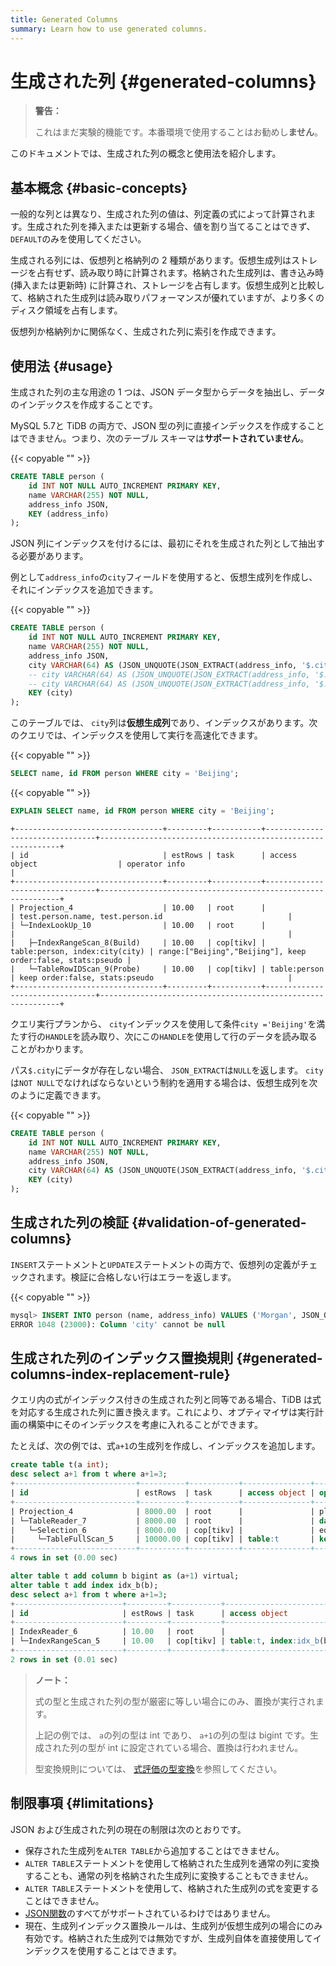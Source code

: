 ```yaml
---
title: Generated Columns
summary: Learn how to use generated columns.
---
```


# 生成された列 {#generated-columns}

> **警告：**
>
> これはまだ実験的機能です。本番環境で使用することはお勧めし**ません**。

このドキュメントでは、生成された列の概念と使用法を紹介します。

## 基本概念 {#basic-concepts}

一般的な列とは異なり、生成された列の値は、列定義の式によって計算されます。生成された列を挿入または更新する場合、値を割り当てることはできず、 `DEFAULT`のみを使用してください。

生成される列には、仮想列と格納列の 2 種類があります。仮想生成列はストレージを占有せず、読み取り時に計算されます。格納された生成列は、書き込み時 (挿入または更新時) に計算され、ストレージを占有します。仮想生成列と比較して、格納された生成列は読み取りパフォーマンスが優れていますが、より多くのディスク領域を占有します。

仮想列か格納列かに関係なく、生成された列に索引を作成できます。

## 使用法 {#usage}

生成された列の主な用途の 1 つは、JSON データ型からデータを抽出し、データのインデックスを作成することです。

MySQL 5.7と TiDB の両方で、JSON 型の列に直接インデックスを作成することはできません。つまり、次のテーブル スキーマは**サポートされていません**。

{{< copyable "" >}}

```sql
CREATE TABLE person (
    id INT NOT NULL AUTO_INCREMENT PRIMARY KEY,
    name VARCHAR(255) NOT NULL,
    address_info JSON,
    KEY (address_info)
);
```

JSON 列にインデックスを付けるには、最初にそれを生成された列として抽出する必要があります。

例として`address_info`の`city`フィールドを使用すると、仮想生成列を作成し、それにインデックスを追加できます。

{{< copyable "" >}}

```sql
CREATE TABLE person (
    id INT NOT NULL AUTO_INCREMENT PRIMARY KEY,
    name VARCHAR(255) NOT NULL,
    address_info JSON,
    city VARCHAR(64) AS (JSON_UNQUOTE(JSON_EXTRACT(address_info, '$.city'))), -- virtual generated column
    -- city VARCHAR(64) AS (JSON_UNQUOTE(JSON_EXTRACT(address_info, '$.city'))) VIRTUAL, -- virtual generated column
    -- city VARCHAR(64) AS (JSON_UNQUOTE(JSON_EXTRACT(address_info, '$.city'))) STORED, -- stored generated column
    KEY (city)
);
```

このテーブルでは、 `city`列は**仮想生成列**であり、インデックスがあります。次のクエリでは、インデックスを使用して実行を高速化できます。

{{< copyable "" >}}

```sql
SELECT name, id FROM person WHERE city = 'Beijing';
```

{{< copyable "" >}}

```sql
EXPLAIN SELECT name, id FROM person WHERE city = 'Beijing';
```

```
+---------------------------------+---------+-----------+--------------------------------+-------------------------------------------------------------+
| id                              | estRows | task      | access object                  | operator info                                               |
+---------------------------------+---------+-----------+--------------------------------+-------------------------------------------------------------+
| Projection_4                    | 10.00   | root      |                                | test.person.name, test.person.id                            |
| └─IndexLookUp_10                | 10.00   | root      |                                |                                                             |
|   ├─IndexRangeScan_8(Build)     | 10.00   | cop[tikv] | table:person, index:city(city) | range:["Beijing","Beijing"], keep order:false, stats:pseudo |
|   └─TableRowIDScan_9(Probe)     | 10.00   | cop[tikv] | table:person                   | keep order:false, stats:pseudo                              |
+---------------------------------+---------+-----------+--------------------------------+-------------------------------------------------------------+
```

クエリ実行プランから、 `city`インデックスを使用して条件`city ='Beijing'`を満たす行の`HANDLE`を読み取り、次にこの`HANDLE`を使用して行のデータを読み取ることがわかります。

パス`$.city`にデータが存在しない場合、 `JSON_EXTRACT`は`NULL`を返します。 `city`は`NOT NULL`でなければならないという制約を適用する場合は、仮想生成列を次のように定義できます。

{{< copyable "" >}}

```sql
CREATE TABLE person (
    id INT NOT NULL AUTO_INCREMENT PRIMARY KEY,
    name VARCHAR(255) NOT NULL,
    address_info JSON,
    city VARCHAR(64) AS (JSON_UNQUOTE(JSON_EXTRACT(address_info, '$.city'))) NOT NULL,
    KEY (city)
);
```

## 生成された列の検証 {#validation-of-generated-columns}

`INSERT`ステートメントと`UPDATE`ステートメントの両方で、仮想列の定義がチェックされます。検証に合格しない行はエラーを返します。

{{< copyable "" >}}

```sql
mysql> INSERT INTO person (name, address_info) VALUES ('Morgan', JSON_OBJECT('Country', 'Canada'));
ERROR 1048 (23000): Column 'city' cannot be null
```

## 生成された列のインデックス置換規則 {#generated-columns-index-replacement-rule}

クエリ内の式がインデックス付きの生成された列と同等である場合、TiDB は式を対応する生成された列に置き換えます。これにより、オプティマイザは実行計画の構築中にそのインデックスを考慮に入れることができます。

たとえば、次の例では、式`a+1`の生成列を作成し、インデックスを追加します。

```sql
create table t(a int);
desc select a+1 from t where a+1=3;
+---------------------------+----------+-----------+---------------+--------------------------------+
| id                        | estRows  | task      | access object | operator info                  |
+---------------------------+----------+-----------+---------------+--------------------------------+
| Projection_4              | 8000.00  | root      |               | plus(test.t.a, 1)->Column#3    |
| └─TableReader_7           | 8000.00  | root      |               | data:Selection_6               |
|   └─Selection_6           | 8000.00  | cop[tikv] |               | eq(plus(test.t.a, 1), 3)       |
|     └─TableFullScan_5     | 10000.00 | cop[tikv] | table:t       | keep order:false, stats:pseudo |
+---------------------------+----------+-----------+---------------+--------------------------------+
4 rows in set (0.00 sec)

alter table t add column b bigint as (a+1) virtual;
alter table t add index idx_b(b);
desc select a+1 from t where a+1=3;
+------------------------+---------+-----------+-------------------------+---------------------------------------------+
| id                     | estRows | task      | access object           | operator info                               |
+------------------------+---------+-----------+-------------------------+---------------------------------------------+
| IndexReader_6          | 10.00   | root      |                         | index:IndexRangeScan_5                      |
| └─IndexRangeScan_5     | 10.00   | cop[tikv] | table:t, index:idx_b(b) | range:[3,3], keep order:false, stats:pseudo |
+------------------------+---------+-----------+-------------------------+---------------------------------------------+
2 rows in set (0.01 sec)
```

> **ノート：**
>
> 式の型と生成された列の型が厳密に等しい場合にのみ、置換が実行されます。
>
> 上記の例では、 `a`の列の型は int であり、 `a+1`の列の型は bigint です。生成された列の型が int に設定されている場合、置換は行われません。
>
> 型変換規則については、 [式評価の型変換](/functions-and-operators/type-conversion-in-expression-evaluation.md)を参照してください。

## 制限事項 {#limitations}

JSON および生成された列の現在の制限は次のとおりです。

-   保存された生成列を`ALTER TABLE`から追加することはできません。
-   `ALTER TABLE`ステートメントを使用して格納された生成列を通常の列に変換することも、通常の列を格納された生成列に変換することもできません。
-   `ALTER TABLE`ステートメントを使用して、格納された生成列の式を変更することはできません。
-   [JSON関数](/functions-and-operators/json-functions.md)のすべてがサポートされているわけではありません。
-   現在、生成列インデックス置換ルールは、生成列が仮想生成列の場合にのみ有効です。格納された生成列では無効ですが、生成列自体を直接使用してインデックスを使用することはできます。
